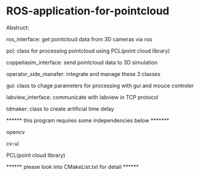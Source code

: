 # ROS-application-for-pointcloud

Abstruct:

ros_interface:    get pointcloud data from 3D cameras via ros 

pcl:    class for processing pointcloud using PCL(point cloud library)

coppeliasim_interface:    send pointcloud data to 3D simulation

operator_side_manafer:    integrate and manage these 3 classes

gui:    class to chage parameters for processing with gui and mouce controler

labview_interface:    communicate with labview in TCP protocol

tdmaker: class to create artificial time delay


****** this program requires some independencies below *******

opencv

cv-ui

PCL(point cloud library)



****** please look into CMakeList.txt for detail ******
